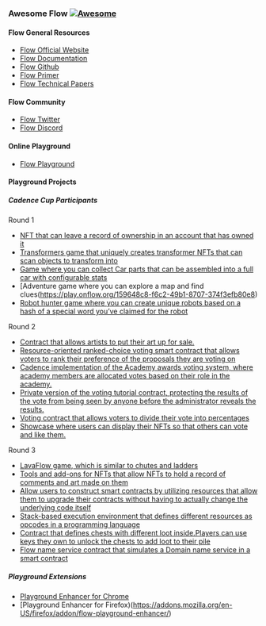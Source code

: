 ### **Awesome Flow** [![Awesome](https://cdn.rawgit.com/sindresorhus/awesome/d7305f38d29fed78fa85652e3a63e154dd8e8829/media/badge.svg)](https://github.com/sindresorhus/awesome)


#### Flow General Resources
- [Flow Official Website](https://www.onflow.org/)
- [Flow Documentation](https://www.onflow.org/docs)
- [Flow Github](https://github.com/onflow)
- [Flow Primer](https://www.onflow.org/primer)
- [Flow Technical Papers](https://www.onflow.org/technical-paper)

#### Flow Community
- [Flow Twitter](https://twitter.com/flow_blockchain)
- [Flow Discord](https://discord.com/invite/flow)

#### Online Playground
- [Flow Playground](https://play.onflow.org/)

#### Playground Projects
##### Cadence Cup Participants
Round 1
- [NFT that can leave a record of ownership in an account that has owned it](https://play.onflow.org/62188087-bb62-4e1a-89cf-e437c729b5f0)
- [Transformers game that uniquely creates transformer NFTs that can scan objects to transform into](https://play.onflow.org/7f66d257-3e12-4ac7-a2d0-2db503eede22)
- [Game where you can collect Car parts that can be assembled into a full car with configurable stats](https://play.onflow.org/56099f70-d0c8-42eb-917c-9670554d764b)
- [Adventure game where you can explore a map and find clues(https://play.onflow.org/159648c8-f6c2-49b1-8707-374f3efb80e8)
- [Robot hunter game where you can create unique robots based on a hash of a special word you’ve claimed for the robot](https://play.onflow.org/bffa4e28-0eaf-430c-83ea-7d2465daf98d)

Round 2
- [Contract that allows artists to put their art up for sale.](https://play.onflow.org/dd3edf29-5bd6-4782-b941-c021a9a374ca)
- [Resource-oriented ranked-choice voting smart contract that allows voters to rank their preference of the proposals they are voting on](https://play.onflow.org/85fba518-818e-40fd-a546-78365657901c)
- [Cadence implementation of the Academy awards voting system, where academy members are allocated votes based on their role in the academy. ](https://play.onflow.org/b7e2df71-c362-4827-8332-80685956ca75)
- [Private version of the voting tutorial contract, protecting the results of the vote from being seen by anyone before the administrator reveals the results. ](https://play.onflow.org/9ec6f096-60eb-4f7b-bfc1-abf15c572016)
- [Voting contract that allows voters to divide their vote into percentages](https://play.onflow.org/ea59b248-8e18-4862-9332-4a90c282c000)
- [Showcase where users can display their NFTs so that others can vote and like them. ](https://play.onflow.org/6b4b846e-1681-4612-b2c2-f0dc8bbe92ce)

Round 3
- [LavaFlow game, which is similar to chutes and ladders](https://play.onflow.org/addb97cd-6a56-4033-a07c-c89b820f52bf)
- [Tools and add-ons for NFTs that allow NFTs to hold a record of comments and art made on them](https://play.onflow.org/4b24ef74-9fe6-4892-a8d4-ec91d1caee31)
- [Allow users to construct smart contracts by utilizing resources that allow them to upgrade their contracts without having to actually change the underlying code itself](https://play.onflow.org/93dfe510-605c-42a6-90df-ae016b9b9f73)
- [Stack-based execution environment that defines different resources as opcodes in a programming language](https://play.onflow.org/8e5283ba-9e5b-4b41-be37-dbf55b6a26ea)
- [Contract that defines chests with different loot inside.Players can use keys they own to unlock the chests to add loot to their pile](https://play.onflow.org/50d7d7d3-a439-4d09-b3a2-207071804820)
- [Flow name service contract that simulates a Domain name service in a smart contract](https://play.onflow.org/e05e38b1-3e45-403e-ae7f-00788893395f)

##### Playground Extensions
- [Playground Enhancer for Chrome](https://chrome.google.com/webstore/detail/flow-playground-enhancer/agjkjdemgkkmgdmeobefbmfiakkgkkdh)
- [Playground Enhancer for Firefox)(https://addons.mozilla.org/en-US/firefox/addon/flow-playground-enhancer/)
